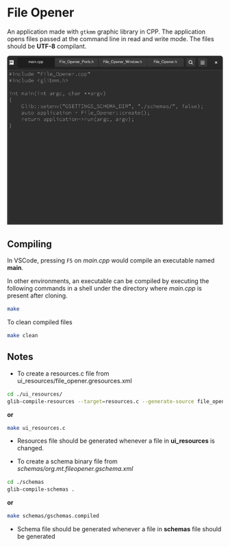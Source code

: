 # File Opener

An application made with `gtkmm` graphic library in CPP. The application opens files passed at the command line in read and write mode. The files should be **UTF-8** compilant.

![A screenshot of application](/misc/screenshot-1.png)

## Compiling
In VSCode, pressing `F5` on *main.cpp* would compile an executable named **main**.

In other environments, an executable can be compiled by executing the following commands in a shell under the directory where *main.cpp* is present after cloning.

```bash
make
```

To clean compiled files
```bash
make clean
```

## Notes
- To create a resources.c file from ui_resources/file_opener.gresources.xml
```bash
cd ./ui_resources/
glib-compile-resources --target=resources.c --generate-source file_opener.gresources.xml
```
**or**
```bash
make ui_resources.c
```

- Resources file should be generated whenever a file in **ui_resources** is changed.

- To create a schema binary file from *schemas/org.mt.fileopener.gschema.xml*
```bash
cd ./schemas
glib-compile-schemas .
```
**or**
```bash
make schemas/gschemas.compiled
```

- Schema file should be generated whenever a file in **schemas** file should be generated
